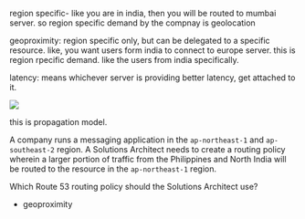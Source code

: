 
region specific- like you are in india, then you will be routed to mumbai server. so region specific demand by the compnay is geolocation

geoproximity: region specific only, but can be delegated to a specific resource. like, you want users form india to connect to europe server. this is region rpecific demand. like the users from india specifically.

latency: means whichever server is providing better latency, get attached to it.


![](https://media.tutorialsdojo.com/how-route-53-routes-traffic.png)

this is propagation  model.


A company runs a messaging application in the `ap-northeast-1` and `ap-southeast-2` region. A Solutions Architect needs to create a routing policy wherein a larger portion of traffic from the Philippines and North India will be routed to the resource in the `ap-northeast-1` region.

Which Route 53 routing policy should the Solutions Architect use?

- geoproximity

